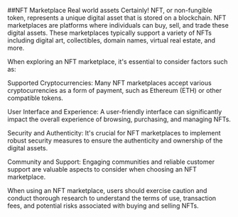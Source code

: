 ##NFT Marketplace  Real world assets
Certainly! NFT, or non-fungible token, represents a unique digital asset that is stored on a blockchain. NFT marketplaces are platforms where individuals can buy, sell, and trade these digital assets. These marketplaces typically support a variety of NFTs including digital art, collectibles, domain names, virtual real estate, and more.

When exploring an NFT marketplace, it's essential to consider factors such as:

Supported Cryptocurrencies: Many NFT marketplaces accept various cryptocurrencies as a form of payment, such as Ethereum (ETH) or other compatible tokens.

User Interface and Experience: A user-friendly interface can significantly impact the overall experience of browsing, purchasing, and managing NFTs.

Security and Authenticity: It's crucial for NFT marketplaces to implement robust security measures to ensure the authenticity and ownership of the digital assets.

Community and Support: Engaging communities and reliable customer support are valuable aspects to consider when choosing an NFT marketplace.

When using an NFT marketplace, users should exercise caution and conduct thorough research to understand the terms of use, transaction fees, and potential risks associated with buying and selling NFTs.
